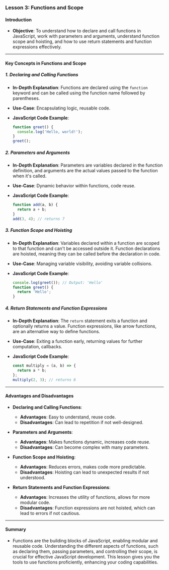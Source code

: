 ### Lesson 3: Functions and Scope

#### Introduction
- **Objective**: To understand how to declare and call functions in JavaScript, work with parameters and arguments, understand function scope and hoisting, and how to use return statements and function expressions effectively.

---

#### Key Concepts in Functions and Scope

##### 1. Declaring and Calling Functions
- **In-Depth Explanation**: Functions are declared using the `function` keyword and can be called using the function name followed by parentheses.
  
- **Use-Case**: Encapsulating logic, reusable code.
- **JavaScript Code Example**:
  ```javascript
  function greet() {
    console.log('Hello, world!');
  }
  greet();
  ```

##### 2. Parameters and Arguments
- **In-Depth Explanation**: Parameters are variables declared in the function definition, and arguments are the actual values passed to the function when it's called.
  
- **Use-Case**: Dynamic behavior within functions, code reuse.
- **JavaScript Code Example**:
  ```javascript
  function add(a, b) {
    return a + b;
  }
  add(3, 4); // returns 7
  ```

##### 3. Function Scope and Hoisting
- **In-Depth Explanation**: Variables declared within a function are scoped to that function and can't be accessed outside it. Function declarations are hoisted, meaning they can be called before the declaration in code.
  
- **Use-Case**: Managing variable visibility, avoiding variable collisions.
- **JavaScript Code Example**:
  ```javascript
  console.log(greet()); // Output: 'Hello'
  function greet() {
    return 'Hello';
  }
  ```

##### 4. Return Statements and Function Expressions
- **In-Depth Explanation**: The `return` statement exits a function and optionally returns a value. Function expressions, like arrow functions, are an alternative way to define functions.
  
- **Use-Case**: Exiting a function early, returning values for further computation, callbacks.
- **JavaScript Code Example**:
  ```javascript
  const multiply = (a, b) => {
    return a * b;
  };
  multiply(2, 3); // returns 6
  ```

---

#### Advantages and Disadvantages

- **Declaring and Calling Functions**:
  - **Advantages**: Easy to understand, reuse code.
  - **Disadvantages**: Can lead to repetition if not well-designed.
  
- **Parameters and Arguments**:
  - **Advantages**: Makes functions dynamic, increases code reuse.
  - **Disadvantages**: Can become complex with many parameters.

- **Function Scope and Hoisting**:
  - **Advantages**: Reduces errors, makes code more predictable.
  - **Disadvantages**: Hoisting can lead to unexpected results if not understood.

- **Return Statements and Function Expressions**:
  - **Advantages**: Increases the utility of functions, allows for more modular code.
  - **Disadvantages**: Function expressions are not hoisted, which can lead to errors if not cautious.

---

#### Summary

- Functions are the building blocks of JavaScript, enabling modular and reusable code. Understanding the different aspects of functions, such as declaring them, passing parameters, and controlling their scope, is crucial for effective JavaScript development. This lesson gives you the tools to use functions proficiently, enhancing your coding capabilities.